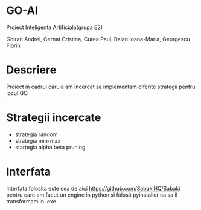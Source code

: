 # GO-AI
Proiect Inteligenta Artificiala(grupa E2)

Ghiran Andrei,
Cernat Cristina,
Curea Paul,
Balan Ioana-Maria,
Georgescu Florin


# Descriere

Proiect in cadrul caruia am incercat sa implementam diferite strategii pentru jocul GO


# Strategii incercate

- strategia random
- strategia min-max
- startegia alpha beta pruning 

# Interfata

Interfata folosita este cea de aici https://github.com/SabakiHQ/Sabaki pentru care am facut un engine in python si folosit pyinstaller ca sa il transformam in .exe

